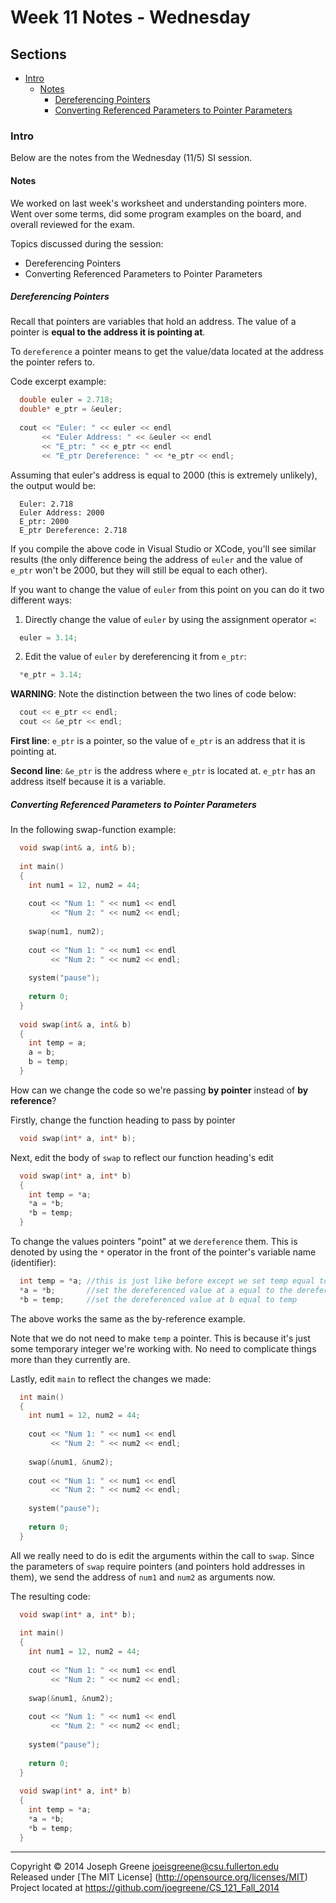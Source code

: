 # Week 11 Notes - Wednesday

## Sections
- [Intro](#intro)
  - [Notes](#notes)
    - [Dereferencing Pointers](#dereferencing-pointers)
    - [Converting Referenced Parameters to Pointer Parameters](#converting-referenced-parameters-to-pointer-parameters)

### Intro
Below are the notes from the Wednesday (11/5) SI session.

#### Notes
We worked on last week's worksheet and understanding pointers more. Went over some terms, did some program examples 
on the board, and overall reviewed for the exam.

Topics discussed during the session:
- Dereferencing Pointers
- Converting Referenced Parameters to Pointer Parameters

##### Dereferencing Pointers
Recall that pointers are variables that hold an address. The value of a pointer is __equal to the address 
it is pointing at__.

To `dereference` a pointer means to get the value/data located at the address the pointer refers to.

Code excerpt example:
```C++
  double euler = 2.718;
  double* e_ptr = &euler;
  
  cout << "Euler: " << euler << endl
       << "Euler Address: " << &euler << endl
       << "E_ptr: " << e_ptr << endl
       << "E_ptr Dereference: " << *e_ptr << endl;
```

Assuming that euler's address is equal to 2000 (this is extremely unlikely), the output would be:
```
  Euler: 2.718
  Euler Address: 2000
  E_ptr: 2000
  E_ptr Dereference: 2.718
```

If you compile the above code in Visual Studio or XCode, you'll see similar results (the only difference being the 
address of `euler` and the value of `e_ptr` won't be 2000, but they will still be equal to each other). 

If you want to change the value of `euler` from this point on you can do it two different ways:

1) Directly change the value of `euler` by using the assignment operator `=`:
```C++
  euler = 3.14;
```

2) Edit the value of `euler` by dereferencing it from `e_ptr`:
```C++
  *e_ptr = 3.14;
```

__WARNING__: Note the distinction between the two lines of code below:
```C++
  cout << e_ptr << endl;
  cout << &e_ptr << endl;
```

__First line__: `e_ptr` is a pointer, so the value of `e_ptr` is an address that it is pointing at. 

__Second line__: `&e_ptr` is the address where `e_ptr` is located at. `e_ptr` has an address itself because it 
is a variable.

##### Converting Referenced Parameters to Pointer Parameters
In the following swap-function example:
```C++
  void swap(int& a, int& b);
  
  int main()
  {
    int num1 = 12, num2 = 44;
    
    cout << "Num 1: " << num1 << endl 
         << "Num 2: " << num2 << endl;
         
    swap(num1, num2);
    
    cout << "Num 1: " << num1 << endl 
         << "Num 2: " << num2 << endl;
         
    system("pause");
    
    return 0;
  }
  
  void swap(int& a, int& b)
  {
    int temp = a;
    a = b;
    b = temp;
  }
```

How can we change the code so we're passing __by pointer__ instead of __by reference__?

Firstly, change the function heading to pass by pointer
```C++
  void swap(int* a, int* b);
```

Next, edit the body of `swap` to reflect our function heading's edit
```C++
  void swap(int* a, int* b)
  {
    int temp = *a;
    *a = *b;
    *b = temp;
  }
```

To change the values pointers "point" at we `dereference` them. This is denoted by using the `*` 
operator in the front of the pointer's variable name (identifier):
```C++
  int temp = *a; //this is just like before except we set temp equal to the dereferenced value at a
  *a = *b;       //set the dereferenced value at a equal to the dereferenced value at b
  *b = temp;     //set the dereferenced value at b equal to temp
```

The above works the same as the by-reference example.

Note that we do not need to make `temp` a pointer. This is because it's just some temporary integer we're working with. No need 
to complicate things more than they currently are.

Lastly, edit `main` to reflect the changes we made:
```C++
  int main()
  {
    int num1 = 12, num2 = 44;
    
    cout << "Num 1: " << num1 << endl 
         << "Num 2: " << num2 << endl;
         
    swap(&num1, &num2);
    
    cout << "Num 1: " << num1 << endl 
         << "Num 2: " << num2 << endl;
         
    system("pause");
    
    return 0;
  }
```

All we really need to do is edit the arguments within the call to `swap`. Since the parameters of `swap` require 
pointers (and pointers hold addresses in them), we send the address of `num1` and `num2` as arguments now.

The resulting code:
```C++
  void swap(int* a, int* b);
  
  int main()
  {
    int num1 = 12, num2 = 44;
    
    cout << "Num 1: " << num1 << endl 
         << "Num 2: " << num2 << endl;
         
    swap(&num1, &num2);
    
    cout << "Num 1: " << num1 << endl 
         << "Num 2: " << num2 << endl;
         
    system("pause");
    
    return 0;
  }
  
  void swap(int* a, int* b)
  {
    int temp = *a;
    *a = *b;
    *b = temp;
  }
```

-------------------------------------------------------------------------------

Copyright &copy; 2014 Joseph Greene <joeisgreene@csu.fullerton.edu>  
Released under [The MIT License] (http://opensource.org/licenses/MIT)  
Project located at <https://github.com/joegreene/CS_121_Fall_2014>